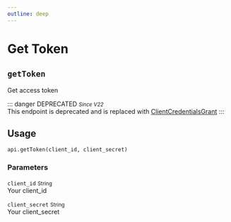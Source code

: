 ```yaml
---
outline: deep
---
```


# Get Token <Badge type="info" text="GET"/> <Badge type="danger" text="DEPRECATED" />

## `getToken`

Get access token

::: danger DEPRECATED
<small>_Since V22_</small><br>
This endpoint is deprecated and is replaced with [ClientCredentialsGrant](../../authentication/client-credentials-grant/)
:::

## Usage

`api.getToken(client_id, client_secret)`

### Parameters

`client_id` <small>String</small><br>
Your client_id

`client_secret` <small>String</small><br>
Your client_secret